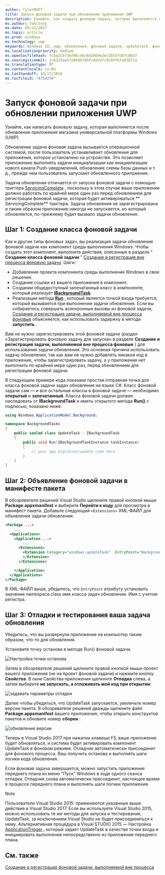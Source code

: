 ```yaml
---
author: TylerMSFT
title: Запуск фоновой задачи при обновлении приложения UWP
description: Узнайте, как создать фоновую задачу, которая выполняется при обновлении приложения магазина универсальной платформы Windows (UWP).
ms.author: twhitney
ms.date: 04/21/2017
ms.topic: article
ms.prod: windows
ms.technology: uwp
keywords: Windows 10, uwp, обновления, фоновая задача, updatetask, фоновой задачи
ms.localizationpriority: medium
ms.openlocfilehash: fcba2cb736f86cebc6d2664e2ec3b557d47c86d7
ms.sourcegitcommit: 1c6325aa572868b789fcdd2efc9203f67a83872a
ms.translationtype: MT
ms.contentlocale: ru-RU
ms.lasthandoff: 10/17/2018
ms.locfileid: "4754276"
---
```

# <a name="run-a-background-task-when-your-uwp-app-is-updated"></a>Запуск фоновой задачи при обновлении приложения UWP

Узнайте, как написать фоновую задачу, которая выполняется после обновления приложения магазина универсальной платформы Windows (UWP).

Обновление задачи фоновая задача вызывается операционной системой, после пользователь устанавливает обновление для приложения, которое установлено на устройстве. Это позволяет приложению выполнять задачи инициализации как инициализации нового канала Push-уведомлений, обновление схемы базы данных и т. д., прежде чем пользователь запускает обновленного приложения.

Задача обновления отличается от запуска фоновой задачи с помощью триггера [ServicingComplete](https://docs.microsoft.com/uwp/api/Windows.ApplicationModel.Background.SystemTriggerType) , поскольку в этом случае ваше приложение должно работать по крайней мере один раз перед обновлением для регистрации фоновой задачи, которая будет активироваться ** ServicingComplete** триггера.  Задача обновления не зарегистрирована и таким образом приложение никогда не запускается, но который обновляется, по-прежнему будет вызвало задачи обновления.

## <a name="step-1-create-the-background-task-class"></a>Шаг 1: Создание класса фоновой задачи

Как и другие типы фоновых задач, вы реализация задачи обновления фоновой задачи как компонент среды выполнения Windows. Чтобы создать этот компонент, выполните действия, описанные в разделе " **Создание класса фоновой задачи** " [Создание и регистрация вне процесса фоновую задачу](https://docs.microsoft.com/windows/uwp/launch-resume/create-and-register-a-background-task). Шаги:

- Добавление проекта компонента среды выполнения Windows в свое решение.
- Создание ссылки из вашего приложения в компонент.
- Создании общедоступный запечатанный класс в компоненте, который реализует [**IBackgroundTask**](https://msdn.microsoft.com/library/windows/apps/br224794).
- Реализации метода [**Run**](https://msdn.microsoft.com/library/windows/apps/br224811) , который является точкой входа требуется, который вызывается при выполнении задачи обновления. Если вы собираетесь совершать асинхронные вызовы из фоновой задачи, [Создание и регистрация задачи, выполняемой вне процесса фоновые](https://docs.microsoft.com/windows/uwp/launch-resume/create-and-register-a-background-task) объясняется, как использовать задержку в методе **запустить** .

Вам не нужно зарегистрировать этой фоновой задачи (раздел «Зарегистрировать фоновую задачу для запуска» в разделе **Создание и регистрация задачи, выполняемой вне процесса фоновые** ) для использования задачи обновления. Это основная причина использовать задачу обновления, так как вам не нужно добавлять никакой код в приложение, чтобы зарегистрировать задачу, а у приложения нет выполнить по крайней мере один раз, перед обновлением для регистрации фоновой задачи.

В следующем примере кода показана простая отправная точка для класса фоновой задачи задач обновления на языке C#. Класс фоновой задачи сам — и все остальные классы в фоновой задаче — необходимо **открытый** и **запечатанный**. Класса фоновой задачи должен наследовать от **IBackgroundTask** и иметь открытого метода **Run()** с подписью, показано ниже:

```cs
using Windows.ApplicationModel.Background;

namespace BackgroundTasks
{
    public sealed class UpdateTask : IBackgroundTask
    {
        public void Run(IBackgroundTaskInstance taskInstance)
        {
            // your app migration/update code here
        }
    }
}
```

## <a name="step-2-declare-your-background-task-in-the-package-manifest"></a>Шаг 2: Объявление фоновой задачи в манифесте пакета

В обозревателе решений Visual Studio щелкните правой кнопкой мыши **Package.appxmanifest** и выберите **Перейти к коду** для просмотра в манифест пакета. Добавьте следующий `<Extensions>` XML-ФАЙЛ для объявление задачи обновления:

```XML
<Package ...>
    ...
  <Applications>  
    <Application ...>  
        ...
      <Extensions>  
        <Extension Category="windows.updateTask"  EntryPoint="BackgroundTasks.UpdateTask">  
        </Extension>  
      </Extensions>

    </Application>  
  </Applications>  
</Package>
```

В XML-ФАЙЛ выше, убедитесь, что `EntryPoint` атрибуту установить значение namespace.class имя класса задач обновления. Имя с учетом регистра.

## <a name="step-3-debugtest-your-update-task"></a>Шаг 3: Отладки и тестирования ваша задача обновления

Убедитесь, что вы развернули приложение на компьютер таким образом, что-то для обновления.

Установите точку останова в методе Run() фоновой задачи.

![Настройка точки останова](images/run-func-breakpoint.png)

Затем в обозревателе решений щелкните правой кнопкой мыши проект вашего приложения (не на проект фоновой задачи) и нажмите кнопку **Свойства**. В окне Свойства приложения щелкните **Отладка** слева, а затем выберите **не запускать, а отлаживать мой код при открытии**:

![задавать параметры отладки](images/do-not-launch-but-debug.png)

Далее чтобы убедиться, что UpdateTask запускается, увеличьте номер версии пакета. В обозревателе решений дважды щелкните файл **Package.appxmanifest** вашего приложения, чтобы открыть конструктор пакетов и обновите номер **сборки** :

![обновление версии](images/bump-version.png)

Теперь в Visual Studio 2017 при нажатии клавиши F5, ваше приложение будет обновляться, и система будет активировать компонент UpdateTask в фоновом режиме. Отладчик автоматически присоединит для фонового процесса. Ваш получить останова и выполнять шаги логики кода обновления.

Если фоновая задача завершается, можно запустить приложение переднего плана из меню "Пуск" Windows в ходе одного сеанса отладки. Отладчик снова автоматически присоединит, настоящее время в процессе переднего плана и выполнять шаги логики приложения.

> [!NOTE]
> Пользователи Visual Studio 2015: применяются указанные выше действия в Visual Studio 2017. Если вы используете Visual Studio 2015, можно использовать те же методы для запуска и тестирования, UpdateTask, за исключением Visual Studio не будет присоединяться к нему. Альтернативная процедура в Visual STUDIO 2015 — Настройка [ApplicationTrigger](https://docs.microsoft.com/windows/uwp/launch-resume/trigger-background-task-from-app) , который задает UpdateTask в качестве точки входа и инициировать выполнение непосредственно из приложения переднего плана.

## <a name="see-also"></a>См. также

[Создание и регистрация фоновой задачи, выполняемой вне процесса](https://docs.microsoft.com/windows/uwp/launch-resume/create-and-register-a-background-task)
